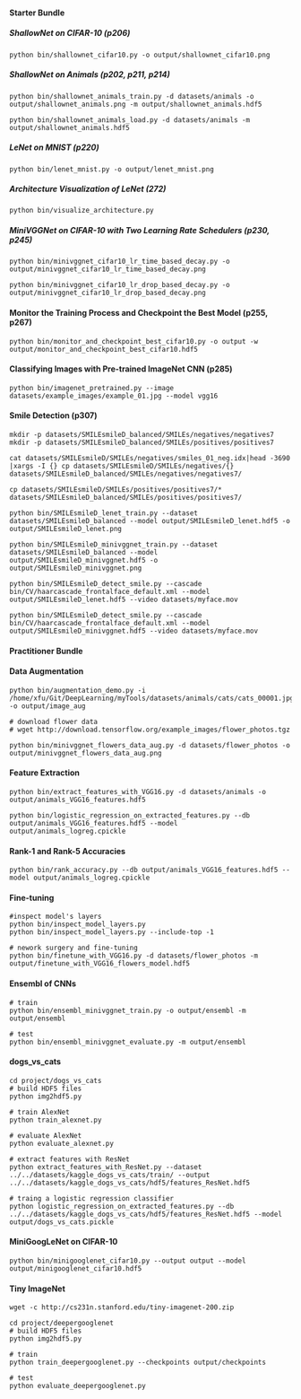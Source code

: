 #### Starter Bundle

##### ShallowNet on CIFAR-10 (p206)
```
python bin/shallownet_cifar10.py -o output/shallownet_cifar10.png
```

##### ShallowNet on Animals (p202, p211, p214)
```
python bin/shallownet_animals_train.py -d datasets/animals -o output/shallownet_animals.png -m output/shallownet_animals.hdf5

python bin/shallownet_animals_load.py -d datasets/animals -m output/shallownet_animals.hdf5
```

##### LeNet on MNIST (p220)
```
python bin/lenet_mnist.py -o output/lenet_mnist.png
```

##### Architecture Visualization of LeNet (272)
```
python bin/visualize_architecture.py
```

##### MiniVGGNet on CIFAR-10 with Two Learning Rate Schedulers (p230, p245)
```
python bin/minivggnet_cifar10_lr_time_based_decay.py -o output/minivggnet_cifar10_lr_time_based_decay.png

python bin/minivggnet_cifar10_lr_drop_based_decay.py -o output/minivggnet_cifar10_lr_drop_based_decay.png
```

#### Monitor the Training Process and Checkpoint the Best Model (p255, p267)
```
python bin/monitor_and_checkpoint_best_cifar10.py -o output -w output/monitor_and_checkpoint_best_cifar10.hdf5
```

#### Classifying Images with Pre-trained ImageNet CNN (p285)
```
python bin/imagenet_pretrained.py --image datasets/example_images/example_01.jpg --model vgg16
```

#### Smile Detection (p307)
``` 
mkdir -p datasets/SMILEsmileD_balanced/SMILEs/negatives/negatives7
mkdir -p datasets/SMILEsmileD_balanced/SMILEs/positives/positives7

cat datasets/SMILEsmileD/SMILEs/negatives/smiles_01_neg.idx|head -3690 |xargs -I {} cp datasets/SMILEsmileD/SMILEs/negatives/{} datasets/SMILEsmileD_balanced/SMILEs/negatives/negatives7/

cp datasets/SMILEsmileD/SMILEs/positives/positives7/* datasets/SMILEsmileD_balanced/SMILEs/positives/positives7/

python bin/SMILEsmileD_lenet_train.py --dataset datasets/SMILEsmileD_balanced --model output/SMILEsmileD_lenet.hdf5 -o output/SMILEsmileD_lenet.png

python bin/SMILEsmileD_minivggnet_train.py --dataset datasets/SMILEsmileD_balanced --model output/SMILEsmileD_minivggnet.hdf5 -o output/SMILEsmileD_minivggnet.png

python bin/SMILEsmileD_detect_smile.py --cascade bin/CV/haarcascade_frontalface_default.xml --model output/SMILEsmileD_lenet.hdf5 --video datasets/myface.mov

python bin/SMILEsmileD_detect_smile.py --cascade bin/CV/haarcascade_frontalface_default.xml --model output/SMILEsmileD_minivggnet.hdf5 --video datasets/myface.mov
```


#### Practitioner Bundle
#### Data Augmentation
```
python bin/augmentation_demo.py -i /home/xfu/Git/DeepLearning/myTools/datasets/animals/cats/cats_00001.jpg -o output/image_aug

# download flower data
# wget http://download.tensorflow.org/example_images/flower_photos.tgz

python bin/minivggnet_flowers_data_aug.py -d datasets/flower_photos -o output/minivggnet_flowers_data_aug.png
```

#### Feature Extraction
```
python bin/extract_features_with_VGG16.py -d datasets/animals -o output/animals_VGG16_features.hdf5

python bin/logistic_regression_on_extracted_features.py --db output/animals_VGG16_features.hdf5 --model output/animals_logreg.cpickle
```

#### Rank-1 and Rank-5 Accuracies
```
python bin/rank_accuracy.py --db output/animals_VGG16_features.hdf5 --model output/animals_logreg.cpickle
```

#### Fine-tuning
```
#inspect model's layers
python bin/inspect_model_layers.py
python bin/inspect_model_layers.py --include-top -1

# nework surgery and fine-tuning
python bin/finetune_with_VGG16.py -d datasets/flower_photos -m output/finetune_with_VGG16_flowers_model.hdf5
```

#### Ensembl of CNNs
```
# train
python bin/ensembl_minivggnet_train.py -o output/ensembl -m output/ensembl 

# test
python bin/ensembl_minivggnet_evaluate.py -m output/ensembl 
```

#### dogs_vs_cats
```
cd project/dogs_vs_cats
# build HDF5 files
python img2hdf5.py

# train AlexNet
python train_alexnet.py

# evaluate AlexNet
python evaluate_alexnet.py

# extract features with ResNet
python extract_features_with_ResNet.py --dataset ../../datasets/kaggle_dogs_vs_cats/train/ --output ../../datasets/kaggle_dogs_vs_cats/hdf5/features_ResNet.hdf5

# traing a logistic regression classifier
python logistic_regression_on_extracted_features.py --db ../../datasets/kaggle_dogs_vs_cats/hdf5/features_ResNet.hdf5 --model output/dogs_vs_cats.pickle
```

#### MiniGoogLeNet on CIFAR-10
```
python bin/minigooglenet_cifar10.py --output output --model output/minigooglenet_cifar10.hdf5
```

#### Tiny ImageNet
```
wget -c http://cs231n.stanford.edu/tiny-imagenet-200.zip

cd project/deepergooglenet
# build HDF5 files
python img2hdf5.py

# train
python train_deepergooglenet.py --checkpoints output/checkpoints

# test
python evaluate_deepergooglenet.py 

```